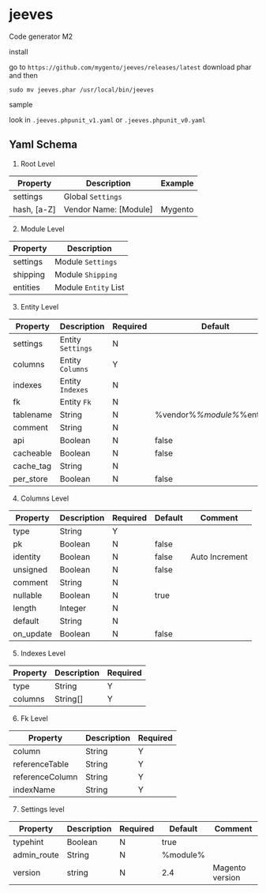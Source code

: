 # jeeves
Code generator M2


install

go to ```https://github.com/mygento/jeeves/releases/latest``` download phar and then
```
sudo mv jeeves.phar /usr/local/bin/jeeves
```


sample

look in ```.jeeves.phpunit_v1.yaml``` or ```.jeeves.phpunit_v0.yaml```



## Yaml Schema

1. Root Level

| Property | Description | Example |
|--|--|--|
| settings | Global ```Settings```  |
| hash, [a-Z] | Vendor Name: [Module] | Mygento


2. Module Level

| Property | Description |
|--|--|
| settings | Module ```Settings``` |
| shipping | Module ```Shipping``` |
| entities | Module ```Entity```  List |


3. Entity Level

| Property | Description | Required | Default |
| -- | -- | -- | -- |
| settings | Entity ```Settings``` | N
| columns | Entity ```Columns``` | Y
| indexes | Entity ```Indexes``` | N
| fk | Entity ```Fk``` | N
| tablename | String | N | %vendor%_%module%_%entity%
| comment | String | N
| api | Boolean | N | false
| cacheable | Boolean | N | false
| cache_tag | String | N
| per_store | Boolean | N | false


4. Columns Level

| Property | Description | Required | Default | Comment |
| -- | -- | -- | -- | -- |
| type | String | Y |
| pk | Boolean | N | false |
| identity | Boolean | N | false | Auto Increment
| unsigned | Boolean | N | false |
| comment | String | N |
| nullable | Boolean | N | true |
| length | Integer | N |
| default | String | N |
| on_update | Boolean | N | false |

5. Indexes Level

| Property | Description | Required |
| -- | -- | -- |
| type | String | Y |
| columns | String[] | Y |

6. Fk Level

| Property | Description | Required |
| -- | -- | -- |
| column | String | Y |
| referenceTable | String | Y |
| referenceColumn | String | Y |
| indexName | String | Y |

7. Settings level

| Property | Description | Required | Default | Comment |
| -- | -- | -- | -- | -- |
| typehint | Boolean | N | true
| admin_route | String | N | %module%
| version | string | N | 2.4 | Magento version